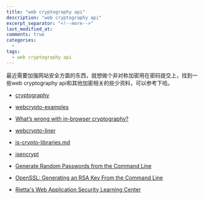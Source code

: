```yaml
---
title: "web cryptography api"
description: "web cryptography api"
excerpt_separator: "<!--more-->"
last_modified_at: 
comments: true
categories:
  -
tags:
  - web cryptography api
---
```


最近需要加强网站安全方面的东西，就想做个非对称加密用在密码提交上，找到一些web cryptography api和其他加密相关的些少资料，可以参考下哈。

* <site><a target="_blank" href="https://caniuse.com/#feat=cryptography">cryptography</a></site>

* <site><a target="_blank" href="https://github.com/diafygi/webcrypto-examples">webcrypto-examples</a></site>

* <site><a target="_blank" href="https://tonyarcieri.com/whats-wrong-with-webcrypto">What’s wrong with in-browser cryptography?</a></site>

* <site><a target="_blank" href="https://github.com/PeculiarVentures/webcrypto-liner">webcrypto-liner</a></site>

* <site><a target="_blank" href="https://gist.github.com/jo/8619441">js-crypto-libraries.md</a></site>

* <site><a target="_blank" href="https://github.com/travist/jsencrypt">jsencrypt</a></site>

* <site><a target="_blank" href="http://osxdaily.com/2011/05/10/generate-random-passwords-command-line/">Generate Random Passwords from the Command Line</a></site>

* <site><a target="_blank" href="https://rietta.com/blog/2012/01/27/openssl-generating-rsa-key-from-command/">OpenSSL: Generating an RSA Key From the Command Line</a></site>

* <site><a target="_blank" href="https://rietta.com/learning/appsec/">Rietta's Web Application Security Learning Center</a></site>
